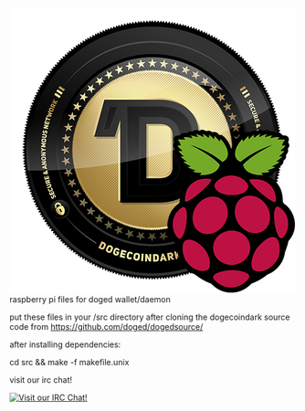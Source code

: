 ![raspi-doged](https://raw.githubusercontent.com/doged/raspi/master/doged-raspi.png)
raspberry pi files for doged wallet/daemon

put these files in your /src directory after cloning the dogecoindark source code from https://github.com/doged/dogedsource/

after installing dependencies:

cd src && make -f makefile.unix

visit our irc chat!

[![Visit our IRC Chat!](https://kiwiirc.com/buttons/irc.freenode.net/dogecoindark.png)](https://kiwiirc.com/client/irc.freenode.net/?nick=doged|?&theme=cli#dogecoindark)
